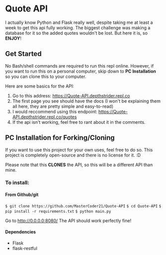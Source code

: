 # Quote API
I actually know Python and Flask really well, despite taking me at least a week to get this api fully working.  The biggest challenge was making a database for it so the added quotes wouldn't be lost.  But here it is, so **ENJOY**!

## Get Started
No Bash/shell commands are required to run this repl online.  However, if you want to run this on a personal computer, skip down to **PC Installation** so you can clone this to your computer.


Here are some basics for the API:

1. Go to this address: https://Quote-API.depthstrider.repl.co
2. The first page you see should have the docs (I won't be explaining them all here, they are pretty simple and easy-to-read)
3. I would reccommend using this endpoint: https://Quote-API.depthstrider.repl.co/quotes
4. If the api isn't working, feel free to rant about it in the comments.

## PC Installation for Forking/Cloning
If you want to use this project for your own uses, feel free to do so.  This project is completely open-source and there is no license for it. :D

Please note that this **CLONES** the API, so this will be a different API than mine.

### To install:
#### From Github/git
`$ git clone https://github.com/MasterCoder21/Quote-API`
`$ cd Quote-API`
`$ pip install -r requirements.txt`
`$ python main.py`

Go to http://0.0.0.0:8080/
The API should work perfectly fine!

#### Dependencies
* Flask
* flask-restful


